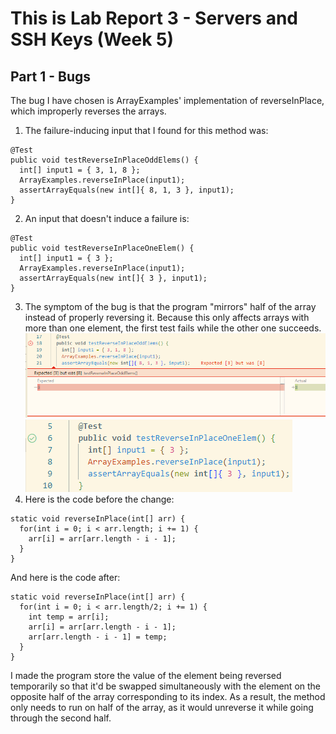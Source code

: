# This is Lab Report 3 - Servers and SSH Keys (Week 5)

## Part 1 - Bugs
The bug I have chosen is ArrayExamples' implementation of reverseInPlace, which improperly reverses the arrays.<br/>
1. The failure-inducing input that I found for this method was:
```
@Test
public void testReverseInPlaceOddElems() {
  int[] input1 = { 3, 1, 8 };
  ArrayExamples.reverseInPlace(input1);
  assertArrayEquals(new int[]{ 8, 1, 3 }, input1);
}
```
2. An input that doesn't induce a failure is:
```
@Test
public void testReverseInPlaceOneElem() {
  int[] input1 = { 3 };
  ArrayExamples.reverseInPlace(input1);
  assertArrayEquals(new int[]{ 3 }, input1);
}
```
3. The symptom of the bug is that the program "mirrors" half of the array instead of properly reversing it. Because this only affects arrays with more than one element, the first test fails while the other one succeeds.<br/>
![Part1-Screenshot1](https://github.com/clockuru/cse15l-lab-reports/blob/main/lab4-Part1-Screenshot1.png?raw=true)<br/>
![Part1-Screenshot2](https://github.com/clockuru/cse15l-lab-reports/blob/main/lab4-Part1-Screenshot2.png?raw=true)<br/>
4. Here is the code before the change:
```
static void reverseInPlace(int[] arr) {
  for(int i = 0; i < arr.length; i += 1) {
    arr[i] = arr[arr.length - i - 1];
  }
}
```
And here is the code after:
```
static void reverseInPlace(int[] arr) {
  for(int i = 0; i < arr.length/2; i += 1) {
    int temp = arr[i];
    arr[i] = arr[arr.length - i - 1];
    arr[arr.length - i - 1] = temp;
  }
}
```
I made the program store the value of the element being reversed temporarily so that it'd be swapped simultaneously with the element on the opposite half of the array corresponding to its index. As a result, the method only needs to run on half of the array, as it would unreverse it while going through the second half.
